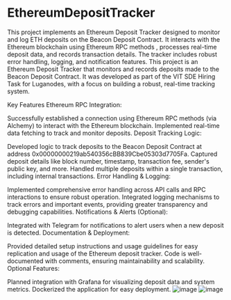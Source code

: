 # EthereumDepositTracker
This project implements an Ethereum Deposit Tracker designed to monitor and log ETH deposits on the Beacon Deposit Contract. It interacts with the Ethereum blockchain using Ethereum RPC methods , processes real-time deposit data, and records transaction details. The tracker includes robust error handling, logging, and notification features.
This project is an Ethereum Deposit Tracker that monitors and records deposits made to the Beacon Deposit Contract. It was developed as part of the VIT SDE Hiring Task for Luganodes, with a focus on building a robust, real-time tracking system.

Key Features
Ethereum RPC Integration:

Successfully established a connection using Ethereum RPC methods (via Alchemy) to interact with the Ethereum blockchain.
Implemented real-time data fetching to track and monitor deposits.
Deposit Tracking Logic:

Developed logic to track deposits to the Beacon Deposit Contract at address 0x00000000219ab540356cBB839Cbe05303d7705Fa.
Captured deposit details like block number, timestamp, transaction fee, sender's public key, and more.
Handled multiple deposits within a single transaction, including internal transactions.
Error Handling & Logging:

Implemented comprehensive error handling across API calls and RPC interactions to ensure robust operation.
Integrated logging mechanisms to track errors and important events, providing greater transparency and debugging capabilities.
Notifications & Alerts (Optional):

Integrated with Telegram for notifications to alert users when a new deposit is detected.
Documentation & Deployment:

Provided detailed setup instructions and usage guidelines for easy replication and usage of the Ethereum deposit tracker.
Code is well-documented with comments, ensuring maintainability and scalability.
Optional Features:

Planned integration with Grafana for visualizing deposit data and system metrics.
Dockerized the application for easy deployment.
![image](https://github.com/user-attachments/assets/dfba590f-0124-4acc-999b-e57512395748)
![image](https://github.com/user-attachments/assets/609d153e-710a-48e4-a6e3-995034ef3cd5)

